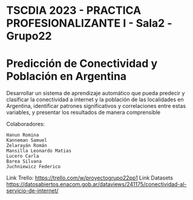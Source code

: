 # TSCDIA 2023 - PRACTICA PROFESIONALIZANTE I - Sala2 -Grupo22
# Predicción de Conectividad y Población en Argentina
Desarrollar un sistema de aprendizaje automático que pueda predecir y clasificar la conectividad a internet y la población de las localidades en Argentina, identificar patrones significativos y correlaciones entre estas variables, y presentar los resultados de manera comprensible

Colaboradores:

    Hanun Romina
    Kanneman Samuel
    Zelarayán Román
    Mansilla Leonardo Matias
    Lucero Carla
    Barea Silvana
    Juchniewicz Federico

Link Trello: https://trello.com/w/proyectogrupo22pp1
Link Datasets https://datosabiertos.enacom.gob.ar/dataviews/241175/conectividad-al-servicio-de-internet/
